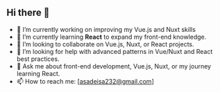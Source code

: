 ## Hi there 👋

- 🔭 I’m currently working on improving my Vue.js and Nuxt skills
- 🌱 I’m currently learning **React** to expand my front-end knowledge.
- 👯 I’m looking to collaborate on Vue.js, Nuxt, or React projects.
- 🤔 I’m looking for help with advanced patterns in Vue/Nuxt and React best practices.
- 💬 Ask me about front-end development, Vue.js, Nuxt, or my journey learning React.
- 📫 How to reach me: [asadeisa232@gmail.com] 

<!--
**asadeisa/asadeisa** is a ✨ _special_ ✨ repository because its `README.md` (this file) appears on your GitHub profile.

Here are some ideas to get you started:

- 🔭 I’m currently working on ...
- 🌱 I’m currently learning ...
- 👯 I’m looking to collaborate on ...
- 🤔 I’m looking for help with ...
- 💬 Ask me about ...
- 📫 How to reach me: ...
- 😄 Pronouns: ...
- ⚡ Fun fact: ...
-->

